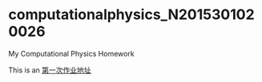 # computationalphysics_N2015301020026
My Computational Physics Homework

This is an [第一次作业地址](https://github.com/Cathayaliu/computationalphysics_N2015301020026/blob/master/first_homework.py)
